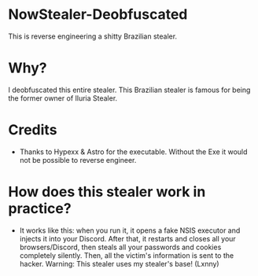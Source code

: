 # NowStealer-Deobfuscated
This is reverse engineering a shitty Brazilian stealer.

# Why?
I deobfuscated this entire stealer. This Brazilian stealer is famous for being the former owner of Iluria Stealer.

# Credits
- Thanks to Hypexx & Astro for the executable. Without the Exe it would not be possible to reverse engineer.

# How does this stealer work in practice?
- It works like this: when you run it, it opens a fake NSIS executor and injects it into your Discord. After that, it restarts and closes all your browsers/Discord, then steals all your passwords and cookies completely silently. Then, all the victim's information is sent to the hacker.
Warning: This stealer uses my stealer's base! (Lxnny)

